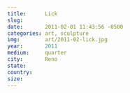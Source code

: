 ```yaml
---
title:  	Lick
slug:		
date:   	2011-02-01 11:43:56 -0500
categories: art, sculpture
img:		art/2011-02-lick.jpg
year:		2011
medium:		quarter
city:		Reno
state:
country:
size:
---
```

